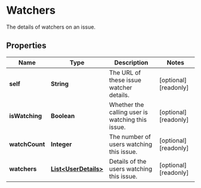 

# Watchers

The details of watchers on an issue.

## Properties

Name | Type | Description | Notes
------------ | ------------- | ------------- | -------------
**self** | **String** | The URL of these issue watcher details. |  [optional] [readonly]
**isWatching** | **Boolean** | Whether the calling user is watching this issue. |  [optional] [readonly]
**watchCount** | **Integer** | The number of users watching this issue. |  [optional] [readonly]
**watchers** | [**List&lt;UserDetails&gt;**](UserDetails.md) | Details of the users watching this issue. |  [optional] [readonly]



